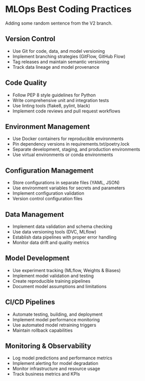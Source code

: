 # MLOps Best Coding Practices
Adding some random sentence from the V2 branch.

## Version Control
- Use Git for code, data, and model versioning
- Implement branching strategies (GitFlow, GitHub Flow)
- Tag releases and maintain semantic versioning
- Track data lineage and model provenance

## Code Quality
- Follow PEP 8 style guidelines for Python
- Write comprehensive unit and integration tests
- Use linting tools (flake8, pylint, black)
- Implement code reviews and pull request workflows

## Environment Management
- Use Docker containers for reproducible environments
- Pin dependency versions in requirements.txt/poetry.lock
- Separate development, staging, and production environments
- Use virtual environments or conda environments

## Configuration Management
- Store configurations in separate files (YAML, JSON)
- Use environment variables for secrets and parameters
- Implement configuration validation
- Version control configuration files

## Data Management
- Implement data validation and schema checking
- Use data versioning tools (DVC, MLflow)
- Establish data pipelines with proper error handling
- Monitor data drift and quality metrics

## Model Development
- Use experiment tracking (MLflow, Weights & Biases)
- Implement model validation and testing
- Create reproducible training pipelines
- Document model assumptions and limitations

## CI/CD Pipelines
- Automate testing, building, and deployment
- Implement model performance monitoring
- Use automated model retraining triggers
- Maintain rollback capabilities

## Monitoring & Observability
- Log model predictions and performance metrics
- Implement alerting for model degradation
- Monitor infrastructure and resource usage
- Track business metrics and KPIs
